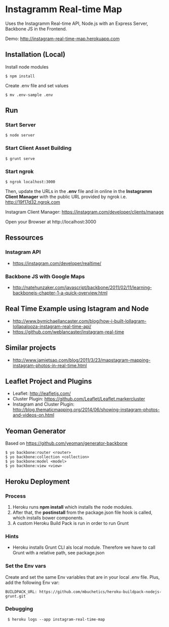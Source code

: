 # Instagramm Real-time Map

Uses the Instagramm Real-time API, Node.js with an Express Server, Backbone JS in the Frontend.

Demo: http://instagram-real-time-map.herokuapp.com

## Installation (Local)

Install node modules

    $ npm install

Create .env file and set values

    $ mv .env-sample .env


## Run

### Start Server
    $ node server

### Start Client Asset Building
    $ grunt serve

### Start ngrok
    $ ngrok localhost:3000

Then, update the URLs in the __.env__ file and in online in the __Instagramm Client Manager__ with the public URL provided by ngrok i.e. http://19f17d32.ngrok.com

Instagram Client Manager: https://instagram.com/developer/clients/manage

Open your Browser at http://localhost:3000

## Ressources

### Instagram API
- https://instagram.com/developer/realtime/

### Backbone JS with Google Maps
- http://natehunzaker.com/javascript/backbone/2011/02/11/learning-backbonejs-chapter-1-a-quick-overview.html

## Real Time Example using Istagram and Node
- http://www.bymichaellancaster.com/blog/how-i-built-lollagram-lollapalooza-instagram-real-time-api/
- https://github.com/weblancaster/instagram-real-time

## Similar projects
- http://www.jamietsao.com/blog/2011/3/23/mapstagram-mapping-instagram-photos-in-real-time.html

## Leaflet Project and Plugins
- Leaflet: http://leafletjs.com/
- Cluster Plugin: https://github.com/Leaflet/Leaflet.markercluster
- Instagram and Cluster Plugin: http://blog.thematicmapping.org/2014/06/showing-instagram-photos-and-videos-on.html


## Yeoman Generator

Based on https://github.com/yeoman/generator-backbone

    $ yo backbone:router <router>
    $ yo backbone:collection <collection>
    $ yo backbone:model <model>
    $ yo backbone:view <view>


## Heroku Deployment

### Process

1. Heroku runs __npm install__ which installs the node modules. 
2. After that, the __postinstall__ from the package.json file hook is called, which installs bower components.
3. A custom Heroku Build Pack is run in order to run Grunt

### Hints

- Heroku installs Grunt CLI als local module. Therefore we have to call Grunt with a relative path, see package.json

### Set the Env vars

Create and set the same Env variables that are in your local .env file. Plus, add the following Env var:

    BUILDPACK_URL: https://github.com/mbuchetics/heroku-buildpack-nodejs-grunt.git

### Debugging

     $ heroku logs --app instagram-real-time-map
